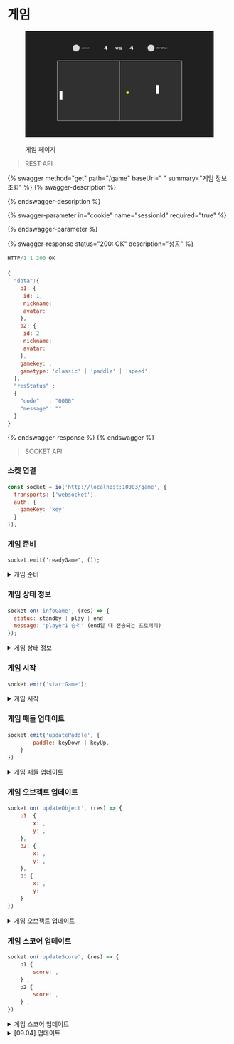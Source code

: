 # 게임

<figure><img src="../../.gitbook/assets/image (1).png" alt=""><figcaption><p>게임 페이지</p></figcaption></figure>



> REST API

{% swagger method="get" path="/game" baseUrl=" " summary="게임 정보 조회" %}
{% swagger-description %}

{% endswagger-description %}

{% swagger-parameter in="cookie" name="sessionId" required="true" %}

{% endswagger-parameter %}

{% swagger-response status="200: OK" description="성공" %}
```javascript
HTTP/1.1 200 OK

{ 
  "data":{
    p1: {
     id: 1,
     nickname:
     avatar:
    },
    p2: {
     id: 2
     nickname:
     avatar:
    },
    gamekey: ,
    gametype: 'classic' | 'paddle' | 'speed',
  },
  "resStatus" :
  {
    "code"   : "0000"
    "message": ""
  }
}
```
{% endswagger-response %}
{% endswagger %}



> SOCKET API

### 소켓 연결

```jsx
const socket = io('http://localhost:10003/game', {
  transports: ['websocket'],
  auth: {
	gameKey: 'key'
  }
});
```

### 게임 준비

```
socket.emit('readyGame', ());
```

<details>

<summary>게임 준비</summary>

* p1이 게임을 시작할 수 있게 게임 준비 요청을 받는 소켓
* p1에게 startButton 을 띄우고 버튼을 누르게함
* p1,p2 에게 모두 standby 상태를 보내주기 위함&#x20;

</details>

### 게임 상태 정보 &#x20;

```javascript
socket.on('infoGame', (res) => {
  status: standby | play | end
  message: 'player1 승리' (end일 때 전송되는 프로퍼티)
});
```

<details>

<summary>게임 상태 정보  </summary>

* 게임 상태를 받는 소켓
* standby
  * 게임이 준비되었음을 알려주는 변수
  * 3초 카운트를 띄우고 게임이 시작할 수 있도록 socket.emit('startGame')보ㅁ
* end
  * 게임이 종료 되었음을 알려주는 변수

</details>

### 게임 시작

```javascript
socket.emit('startGame');
```

<details>

<summary>게임 시작</summary>

* 게임 카운트가 끝났다고 알려주는 소켓

</details>

### 게임 패들 업데이트

```javascript
socket.emit('updatePaddle', {
        paddle: keyDown | keyUp,
    }
})
```

<details>

<summary>게임 패들 업데이트</summary>

* 패들이 이동함을 전달하는 소켓

</details>

### 게임 오브젝트 업데이트

```javascript
socket.on('updateObject', (res) => {
	p1: {
		x: ,
		y: ,
	},
	p2: {
		x: ,
		y: ,
	},
	b: {
		x: ,
		y:
	}
})
```

<details>

<summary>게임 오브젝트 업데이트</summary>

* 게임 오브젝트에 대한 데이터를 보내주는 소켓

</details>

### 게임 스코어 업데이트

```javascript
socket.on('updateScore', (res) => {
	p1 { 
		score: ,
	} ,
	p2 {
		score: ,
	} ,
})
```

<details>

<summary>게임 스코어 업데이트</summary>

* 게임 스코어가 변경되었음을 알려주는 소켓

</details>



<details>

<summary>[09.04] 업데이트</summary>

#### 1. 기본 응답 데이터 포맷이 변경되었습니다.&#x20;

```javascript
data {p1, p2} -> {p1, p2}
```

* 게임 성능을 높이기 위해 data랩핑을 제거하였습니다.

#### 2. 게임 종료시 받는 응답 데이터가 수정되었습니다.

* updateScore 이벤트에서 'winner'를 반환하지 않습니다.
* gameInfo 이벤트에서 status === end일 때, message프로퍼티를 추가로 반환합니다.

</details>
